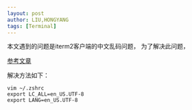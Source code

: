 ```yaml
---
layout: post
author: LIU,HONGYANG
tags: [Terminal]
---
```



本文遇到的问题是iterm2客户端的中文乱码问题，
为了解决此问题，

[参考文章](https://segmentfault.com/q/1010000002426378)


解决方法如下：
```
vim ~/.zshrc
export LC_ALL=en_US.UTF-8  
export LANG=en_US.UTF-8
```



